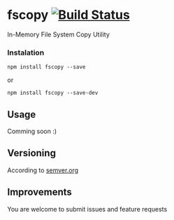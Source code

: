 # fscopy [![Build Status](https://travis-ci.org/maximandrewz/fscopy.svg?branch=master)](https://travis-ci.org/maximandrewz/fscopy)
In-Memory File System Copy Utility

### Instalation
```npm install fscopy --save```

or

```npm install fscopy --save-dev```

## Usage
Comming soon :)

## Versioning
According to [semver.org](http://semver.org)

## Improvements
You are welcome to submit issues and feature requests